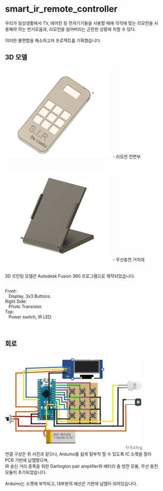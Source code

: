 # smart_ir_remote_controller

우리가 일상생활에서 TV, 에어컨 등 전자기기들을 사용할 때에 각각에 맞는 리모컨을 사용해야 하는 번거로움과, 리모컨을 잃어버리는 곤란한 상황에 처할 수 있다.<br/><br/>
이러한 불편함을 해소하고자 프로젝트를 기획했습니다.

## 3D 모델
<img src="/images/SIR_3D_01.PNG" width="350" height="300">
- 리모컨 전면부
<br/><br/><br/>
<img src="/images/SIR_3D_02.PNG" width="350" height="300">
- 무선충전 거치대
<br/><br/><br/>
3D 프린팅 모델은 Autodesk Fusion 360 프로그램으로 제작되었습니다.<br/><br/>

Front:<br/>
&nbsp;&nbsp;&nbsp;Display, 3x3 Buttons.<br/>
Right Side:<br/>
&nbsp;&nbsp;&nbsp;Photo Transistor.<br/>
Top:<br/>
&nbsp;&nbsp;&nbsp;Power switch, IR LED.<br/><br/><br/>

## 회로
<br/>
<img src="/images/SIR_fritzing.jpg" width="450" height="300"><br/>
연결 구성은 위 사진과 같으나,
Arduino를 쉽게 탈부착 할 수 있도록 IC 소켓을 잘라 PCB 기반에 납땜했으며, <br/>
 IR 송신 거리 증폭을 위한 Darlington pair amplifier와 배터리 충 방전 모듈, 무선 충전 모듈이 추가되었습니다.
 <br/><br/>
Arduino는 소켓에 부착되고, 대부분의 배선은 기판에 납땜이 되어있습니다.
